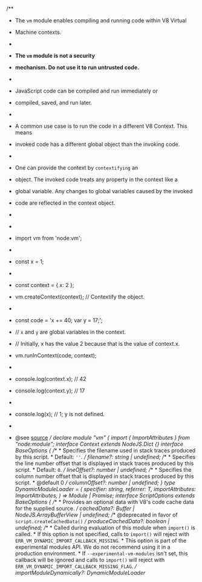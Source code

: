 /**
 * The `vm` module enables compiling and running code within V8 Virtual
 * Machine contexts.
 *
 * **The `vm` module is not a security**
 * **mechanism. Do not use it to run untrusted code.**
 *
 * JavaScript code can be compiled and run immediately or
 * compiled, saved, and run later.
 *
 * A common use case is to run the code in a different V8 Context. This means
 * invoked code has a different global object than the invoking code.
 *
 * One can provide the context by `contextifying` an
 * object. The invoked code treats any property in the context like a
 * global variable. Any changes to global variables caused by the invoked
 * code are reflected in the context object.
 *
 * ```js
 * import vm from 'node:vm';
 *
 * const x = 1;
 *
 * const context = { x: 2 };
 * vm.createContext(context); // Contextify the object.
 *
 * const code = 'x += 40; var y = 17;';
 * // `x` and `y` are global variables in the context.
 * // Initially, x has the value 2 because that is the value of context.x.
 * vm.runInContext(code, context);
 *
 * console.log(context.x); // 42
 * console.log(context.y); // 17
 *
 * console.log(x); // 1; y is not defined.
 * ```
 * @see [source](https://github.com/nodejs/node/blob/v18.0.0/lib/vm.js)
 */
declare module "vm" {
    import { ImportAttributes } from "node:module";
    interface Context extends NodeJS.Dict<any> {}
    interface BaseOptions {
        /**
         * Specifies the filename used in stack traces produced by this script.
         * Default: `''`.
         */
        filename?: string | undefined;
        /**
         * Specifies the line number offset that is displayed in stack traces produced by this script.
         * Default: `0`.
         */
        lineOffset?: number | undefined;
        /**
         * Specifies the column number offset that is displayed in stack traces produced by this script.
         * @default 0
         */
        columnOffset?: number | undefined;
    }
    type DynamicModuleLoader<T> = (
        specifier: string,
        referrer: T,
        importAttributes: ImportAttributes,
    ) => Module | Promise<Module>;
    interface ScriptOptions extends BaseOptions {
        /**
         * Provides an optional data with V8's code cache data for the supplied source.
         */
        cachedData?: Buffer | NodeJS.ArrayBufferView | undefined;
        /** @deprecated in favor of `script.createCachedData()` */
        produceCachedData?: boolean | undefined;
        /**
         * Called during evaluation of this module when `import()` is called.
         * If this option is not specified, calls to `import()` will reject with `ERR_VM_DYNAMIC_IMPORT_CALLBACK_MISSING`.
         * This option is part of the experimental modules API. We do not recommend using it in a production environment.
         * If `--experimental-vm-modules` isn't set, this callback will be ignored and calls to `import()` will reject with `ERR_VM_DYNAMIC_IMPORT_CALLBACK_MISSING_FLAG`.
         */
        importModuleDynamically?: DynamicModuleLoader<Script> | undefined;
    }
    interface RunningScriptOptions extends BaseOptions {
        /**
         * When `true`, if an `Error` occurs while compiling the `code`, the line of code causing the error is attached to the stack trace.
         * Default: `true`.
         */
        displayErrors?: boolean | undefined;
        /**
         * Specifies the number of milliseconds to execute code before terminating execution.
         * If execution is terminated, an `Error` will be thrown. This value must be a strictly positive integer.
         */
        timeout?: number | undefined;
        /**
         * If `true`, the execution will be terminated when `SIGINT` (Ctrl+C) is received.
         * Existing handlers for the event that have been attached via `process.on('SIGINT')` will be disabled during script execution, but will continue to work after that.
         * If execution is terminated, an `Error` will be thrown.
         * Default: `false`.
         */
        breakOnSigint?: boolean | undefined;
    }
    interface RunningScriptInNewContextOptions extends RunningScriptOptions {
        /**
         * Human-readable name of the newly created context.
         */
        contextName?: CreateContextOptions["name"];
        /**
         * Origin corresponding to the newly created context for display purposes. The origin should be formatted like a URL,
         * but with only the scheme, host, and port (if necessary), like the value of the `url.origin` property of a `URL` object.
         * Most notably, this string should omit the trailing slash, as that denotes a path.
         */
        contextOrigin?: CreateContextOptions["origin"];
        contextCodeGeneration?: CreateContextOptions["codeGeneration"];
        /**
         * If set to `afterEvaluate`, microtasks will be run immediately after the script has run.
         */
        microtaskMode?: CreateContextOptions["microtaskMode"];
    }
    interface RunningCodeOptions extends RunningScriptOptions {
        /**
         * Provides an optional data with V8's code cache data for the supplied source.
         */
        cachedData?: ScriptOptions["cachedData"] | undefined;
        /**
         * Called during evaluation of this module when `import()` is called.
         * If this option is not specified, calls to `import()` will reject with `ERR_VM_DYNAMIC_IMPORT_CALLBACK_MISSING`.
         * This option is part of the experimental modules API. We do not recommend using it in a production environment.
         * If `--experimental-vm-modules` isn't set, this callback will be ignored and calls to `import()` will reject with `ERR_VM_DYNAMIC_IMPORT_CALLBACK_MISSING_FLAG`.
         */
        importModuleDynamically?: DynamicModuleLoader<Script> | undefined;
    }
    interface RunningCodeInNewContextOptions extends RunningScriptInNewContextOptions {
        /**
         * Provides an optional data with V8's code cache data for the supplied source.
         */
        cachedData?: ScriptOptions["cachedData"] | undefined;
        /**
         * Called during evaluation of this module when `import()` is called.
         * If this option is not specified, calls to `import()` will reject with `ERR_VM_DYNAMIC_IMPORT_CALLBACK_MISSING`.
         * This option is part of the experimental modules API. We do not recommend using it in a production environment.
         * If `--experimental-vm-modules` isn't set, this callback will be ignored and calls to `import()` will reject with `ERR_VM_DYNAMIC_IMPORT_CALLBACK_MISSING_FLAG`.
         */
        importModuleDynamically?: DynamicModuleLoader<Script> | undefined;
    }
    interface CompileFunctionOptions extends BaseOptions {
        /**
         * Provides an optional data with V8's code cache data for the supplied source.
         */
        cachedData?: ScriptOptions["cachedData"] | undefined;
        /**
         * Specifies whether to produce new cache data.
         * Default: `false`,
         */
        produceCachedData?: boolean | undefined;
        /**
         * The sandbox/context in which the said function should be compiled in.
         */
        parsingContext?: Context | undefined;
        /**
         * An array containing a collection of context extensions (objects wrapping the current scope) to be applied while compiling
         */
        contextExtensions?: Object[] | undefined;
        /**
         * Called during evaluation of this module when `import()` is called.
         * If this option is not specified, calls to `import()` will reject with `ERR_VM_DYNAMIC_IMPORT_CALLBACK_MISSING`.
         * This option is part of the experimental modules API. We do not recommend using it in a production environment.
         * If `--experimental-vm-modules` isn't set, this callback will be ignored and calls to `import()` will reject with `ERR_VM_DYNAMIC_IMPORT_CALLBACK_MISSING_FLAG`.
         */
        importModuleDynamically?: DynamicModuleLoader<ReturnType<typeof compileFunction>> | undefined;
    }
    interface CreateContextOptions {
        /**
         * Human-readable name of the newly created context.
         * @default 'VM Context i' Where i is an ascending numerical index of the created context.
         */
        name?: string | undefined;
        /**
         * Corresponds to the newly created context for display purposes.
         * The origin should be formatted like a `URL`, but with only the scheme, host, and port (if necessary),
         * like the value of the `url.origin` property of a URL object.
         * Most notably, this string should omit the trailing slash, as that denotes a path.
         * @default ''
         */
        origin?: string | undefined;
        codeGeneration?:
            | {
                /**
                 * If set to false any calls to eval or function constructors (Function, GeneratorFunction, etc)
                 * will throw an EvalError.
                 * @default true
                 */
                strings?: boolean | undefined;
                /**
                 * If set to false any attempt to compile a WebAssembly module will throw a WebAssembly.CompileError.
                 * @default true
                 */
                wasm?: boolean | undefined;
            }
            | undefined;
        /**
         * If set to `afterEvaluate`, microtasks will be run immediately after the script has run.
         */
        microtaskMode?: "afterEvaluate" | undefined;
    }
    type MeasureMemoryMode = "summary" | "detailed";
    interface MeasureMemoryOptions {
        /**
         * @default 'summary'
         */
        mode?: MeasureMemoryMode | undefined;
        /**
         * @default 'default'
         */
        execution?: "default" | "eager" | undefined;
    }
    interface MemoryMeasurement {
        total: {
            jsMemoryEstimate: number;
            jsMemoryRange: [number, number];
        };
    }
    /**
     * Instances of the `vm.Script` class contain precompiled scripts that can be
     * executed in specific contexts.
     * @since v0.3.1
     */
    class Script {
        constructor(code: string, options?: ScriptOptions | string);
        /**
         * Runs the compiled code contained by the `vm.Script` object within the given`contextifiedObject` and returns the result. Running code does not have access
         * to local scope.
         *
         * The following example compiles code that increments a global variable, sets
         * the value of another global variable, then execute the code multiple times.
         * The globals are contained in the `context` object.
         *
         * ```js
         * import vm from 'node:vm';
         *
         * const context = {
         *   animal: 'cat',
         *   count: 2
         * };
         *
         * const script = new vm.Script('count += 1; name = "kitty";');
         *
         * vm.createContext(context);
         * for (let i = 0; i < 10; ++i) {
         *   script.runInContext(context);
         * }
         *
         * console.log(context);
         * // Prints: { animal: 'cat', count: 12, name: 'kitty' }
         * ```
         *
         * Using the `timeout` or `breakOnSigint` options will result in new event loops
         * and corresponding threads being started, which have a non-zero performance
         * overhead.
         * @since v0.3.1
         * @param contextifiedObject A `contextified` object as returned by the `vm.createContext()` method.
         * @return the result of the very last statement executed in the script.
         */
        runInContext(contextifiedObject: Context, options?: RunningScriptOptions): any;
        /**
         * First contextifies the given `contextObject`, runs the compiled code contained
         * by the `vm.Script` object within the created context, and returns the result.
         * Running code does not have access to local scope.
         *
         * The following example compiles code that sets a global variable, then executes
         * the code multiple times in different contexts. The globals are set on and
         * contained within each individual `context`.
         *
         * ```js
         * import vm from 'node:vm';
         *
         * const script = new vm.Script('globalVar = "set"');
         *
         * const contexts = [{}, {}, {}];
         * contexts.forEach((context) => {
         *   script.runInNewContext(context);
         * });
         *
         * console.log(contexts);
         * // Prints: [{ globalVar: 'set' }, { globalVar: 'set' }, { globalVar: 'set' }]
         * ```
         * @since v0.3.1
         * @param contextObject An object that will be `contextified`. If `undefined`, a new object will be created.
         * @return the result of the very last statement executed in the script.
         */
        runInNewContext(contextObject?: Context, options?: RunningScriptInNewContextOptions): any;
        /**
         * Runs the compiled code contained by the `vm.Script` within the context of the
         * current `global` object. Running code does not have access to local scope, but _does_ have access to the current `global` object.
         *
         * The following example compiles code that increments a `global` variable then
         * executes that code multiple times:
         *
         * ```js
         * import vm from 'node:vm';
         *
         * global.globalVar = 0;
         *
         * const script = new vm.Script('globalVar += 1', { filename: 'myfile.vm' });
         *
         * for (let i = 0; i < 1000; ++i) {
         *   script.runInThisContext();
         * }
         *
         * console.log(globalVar);
         *
         * // 1000
         * ```
         * @since v0.3.1
         * @return the result of the very last statement executed in the script.
         */
        runInThisContext(options?: RunningScriptOptions): any;
        /**
         * Creates a code cache that can be used with the `Script` constructor's`cachedData` option. Returns a `Buffer`. This method may be called at any
         * time and any number of times.
         *
         * ```js
         * const script = new vm.Script(`
         * function add(a, b) {
         *   return a + b;
         * }
         *
         * const x = add(1, 2);
         * `);
         *
         * const cacheWithoutX = script.createCachedData();
         *
         * script.runInThisContext();
         *
         * const cacheWithX = script.createCachedData();
         * ```
         * @since v10.6.0
         */
        createCachedData(): Buffer;
        /** @deprecated in favor of `script.createCachedData()` */
        cachedDataProduced?: boolean | undefined;
        cachedDataRejected?: boolean | undefined;
        cachedData?: Buffer | undefined;
        /**
         * When the script is compiled from a source that contains a source map magic comment, this property will be set to the URL of the source map.
         */
        sourceMapURL?: string | undefined;
    }
    /**
     * If given a `contextObject`, the `vm.createContext()` method will `prepare
     * that object` so that it can be used in calls to {@link runInContext} or `script.runInContext()`. Inside such scripts,
     * the `contextObject` will be the global object, retaining all of its existing
     * properties but also having the built-in objects and functions any standard [global object](https://es5.github.io/#x15.1) has. Outside of scripts run by the vm module, global variables
     * will remain unchanged.
     *
     * ```js
     * import vm from 'node:vm';
     *
     * global.globalVar = 3;
     *
     * const context = { globalVar: 1 };
     * vm.createContext(context);
     *
     * vm.runInContext('globalVar *= 2;', context);
     *
     * console.log(context);
     * // Prints: { globalVar: 2 }
     *
     * console.log(global.globalVar);
     * // Prints: 3
     * ```
     *
     * If `contextObject` is omitted (or passed explicitly as `undefined`), a new,
     * empty `contextified` object will be returned.
     *
     * The `vm.createContext()` method is primarily useful for creating a single
     * context that can be used to run multiple scripts. For instance, if emulating a
     * web browser, the method can be used to create a single context representing a
     * window's global object, then run all `<script>` tags together within that
     * context.
     *
     * The provided `name` and `origin` of the context are made visible through the
     * Inspector API.
     * @since v0.3.1
     * @return contextified object.
     */
    function createContext(sandbox?: Context, options?: CreateContextOptions): Context;
    /**
     * Returns `true` if the given `object` object has been `contextified` using {@link createContext}.
     * @since v0.11.7
     */
    function isContext(sandbox: Context): boolean;
    /**
     * The `vm.runInContext()` method compiles `code`, runs it within the context of
     * the `contextifiedObject`, then returns the result. Running code does not have
     * access to the local scope. The `contextifiedObject` object _must_ have been
     * previously `contextified` using the {@link createContext} method.
     *
     * If `options` is a string, then it specifies the filename.
     *
     * The following example compiles and executes different scripts using a single `contextified` object:
     *
     * ```js
     * import vm from 'node:vm';
     *
     * const contextObject = { globalVar: 1 };
     * vm.createContext(contextObject);
     *
     * for (let i = 0; i < 10; ++i) {
     *   vm.runInContext('globalVar *= 2;', contextObject);
     * }
     * console.log(contextObject);
     * // Prints: { globalVar: 1024 }
     * ```
     * @since v0.3.1
     * @param code The JavaScript code to compile and run.
     * @param contextifiedObject The `contextified` object that will be used as the `global` when the `code` is compiled and run.
     * @return the result of the very last statement executed in the script.
     */
    function runInContext(code: string, contextifiedObject: Context, options?: RunningCodeOptions | string): any;
    /**
     * The `vm.runInNewContext()` first contextifies the given `contextObject` (or
     * creates a new `contextObject` if passed as `undefined`), compiles the `code`,
     * runs it within the created context, then returns the result. Running code
     * does not have access to the local scope.
     *
     * If `options` is a string, then it specifies the filename.
     *
     * The following example compiles and executes code that increments a global
     * variable and sets a new one. These globals are contained in the `contextObject`.
     *
     * ```js
     * import vm from 'node:vm';
     *
     * const contextObject = {
     *   animal: 'cat',
     *   count: 2
     * };
     *
     * vm.runInNewContext('count += 1; name = "kitty"', contextObject);
     * console.log(contextObject);
     * // Prints: { animal: 'cat', count: 3, name: 'kitty' }
     * ```
     * @since v0.3.1
     * @param code The JavaScript code to compile and run.
     * @param contextObject An object that will be `contextified`. If `undefined`, a new object will be created.
     * @return the result of the very last statement executed in the script.
     */
    function runInNewContext(
        code: string,
        contextObject?: Context,
        options?: RunningCodeInNewContextOptions | string,
    ): any;
    /**
     * `vm.runInThisContext()` compiles `code`, runs it within the context of the
     * current `global` and returns the result. Running code does not have access to
     * local scope, but does have access to the current `global` object.
     *
     * If `options` is a string, then it specifies the filename.
     *
     * The following example illustrates using both `vm.runInThisContext()` and
     * the JavaScript [`eval()`](https://developer.mozilla.org/en-US/docs/Web/JavaScript/Reference/Global_Objects/eval) function to run the same code:
     *
     * ```js
     * import vm from 'node:vm';
     * let localVar = 'initial value';
     *
     * const vmResult = vm.runInThisContext('localVar = "vm";');
     * console.log(`vmResult: '${vmResult}', localVar: '${localVar}'`);
     * // Prints: vmResult: 'vm', localVar: 'initial value'
     *
     * const evalResult = eval('localVar = "eval";');
     * console.log(`evalResult: '${evalResult}', localVar: '${localVar}'`);
     * // Prints: evalResult: 'eval', localVar: 'eval'
     * ```
     *
     * Because `vm.runInThisContext()` does not have access to the local scope,`localVar` is unchanged. In contrast,
     * [`eval()`](https://developer.mozilla.org/en-US/docs/Web/JavaScript/Reference/Global_Objects/eval) _does_ have access to the
     * local scope, so the value `localVar` is changed. In this way`vm.runInThisContext()` is much like an [indirect `eval()` call](https://es5.github.io/#x10.4.2), e.g.`(0,eval)('code')`.
     *
     * ## Example: Running an HTTP server within a VM
     *
     * When using either `script.runInThisContext()` or {@link runInThisContext}, the code is executed within the current V8 global
     * context. The code passed to this VM context will have its own isolated scope.
     *
     * In order to run a simple web server using the `http` module the code passed to
     * the context must either call `require('http')` on its own, or have a reference
     * to the `http` module passed to it. For instance:
     *
     * ```js
     * 'use strict';
     * import vm from 'node:vm';
     *
     * const code = `
     * ((require) => {
     *   const http = require('node:http');
     *   http.createServer((request, response) => {
     *     response.writeHead(200, { 'Content-Type': 'text/plain' });
     *     response.end('Hello World\\n');
     *   }).listen(8124);
     *
     *   console.log('Server running at http://127.0.0.1:8124/');
     * })`;
     *
     * vm.runInThisContext(code)(require);
     * ```
     *
     * The `require()` in the above case shares the state with the context it is
     * passed from. This may introduce risks when untrusted code is executed, e.g.
     * altering objects in the context in unwanted ways.
     * @since v0.3.1
     * @param code The JavaScript code to compile and run.
     * @return the result of the very last statement executed in the script.
     */
    function runInThisContext(code: string, options?: RunningCodeOptions | string): any;
    /**
     * Compiles the given code into the provided context (if no context is
     * supplied, the current context is used), and returns it wrapped inside a
     * function with the given `params`.
     * @since v10.10.0
     * @param code The body of the function to compile.
     * @param params An array of strings containing all parameters for the function.
     */
    function compileFunction(
        code: string,
        params?: readonly string[],
        options?: CompileFunctionOptions,
    ): Function & {
        cachedData?: Script["cachedData"] | undefined;
        cachedDataProduced?: Script["cachedDataProduced"] | undefined;
        cachedDataRejected?: Script["cachedDataRejected"] | undefined;
    };
    /**
     * Measure the memory known to V8 and used by all contexts known to the
     * current V8 isolate, or the main context.
     *
     * The format of the object that the returned Promise may resolve with is
     * specific to the V8 engine and may change from one version of V8 to the next.
     *
     * The returned result is different from the statistics returned by`v8.getHeapSpaceStatistics()` in that `vm.measureMemory()` measure the
     * memory reachable by each V8 specific contexts in the current instance of
     * the V8 engine, while the result of `v8.getHeapSpaceStatistics()` measure
     * the memory occupied by each heap space in the current V8 instance.
     *
     * ```js
     * import vm from 'node:vm';
     * // Measure the memory used by the main context.
     * vm.measureMemory({ mode: 'summary' })
     *   // This is the same as vm.measureMemory()
     *   .then((result) => {
     *     // The current format is:
     *     // {
     *     //   total: {
     *     //      jsMemoryEstimate: 2418479, jsMemoryRange: [ 2418479, 2745799 ]
     *     //    }
     *     // }
     *     console.log(result);
     *   });
     *
     * const context = vm.createContext({ a: 1 });
     * vm.measureMemory({ mode: 'detailed', execution: 'eager' })
     *   .then((result) => {
     *     // Reference the context here so that it won't be GC'ed
     *     // until the measurement is complete.
     *     console.log(context.a);
     *     // {
     *     //   total: {
     *     //     jsMemoryEstimate: 2574732,
     *     //     jsMemoryRange: [ 2574732, 2904372 ]
     *     //   },
     *     //   current: {
     *     //     jsMemoryEstimate: 2438996,
     *     //     jsMemoryRange: [ 2438996, 2768636 ]
     *     //   },
     *     //   other: [
     *     //     {
     *     //       jsMemoryEstimate: 135736,
     *     //       jsMemoryRange: [ 135736, 465376 ]
     *     //     }
     *     //   ]
     *     // }
     *     console.log(result);
     *   });
     * ```
     * @since v13.10.0
     * @experimental
     */
    function measureMemory(options?: MeasureMemoryOptions): Promise<MemoryMeasurement>;

    interface ModuleEvaluateOptions {
        timeout?: RunningScriptOptions["timeout"] | undefined;
        breakOnSigint?: RunningScriptOptions["breakOnSigint"] | undefined;
    }
    type ModuleLinker = (
        specifier: string,
        referencingModule: Module,
        extra: {
            /** @deprecated Use `attributes` instead */
            assert: ImportAttributes;
            attributes: ImportAttributes;
        },
    ) => Module | Promise<Module>;
    type ModuleStatus = "unlinked" | "linking" | "linked" | "evaluating" | "evaluated" | "errored";
    class Module {
        /**
         * The specifiers of all dependencies of this module.
         */
        dependencySpecifiers: readonly string[];
        /**
         * If the `module.status` is `'errored'`, this property contains the exception thrown by the module during evaluation.
         * If the status is anything else, accessing this property will result in a thrown exception.
         */
        error: any;
        /**
         * The identifier of the current module, as set in the constructor.
         */
        identifier: string;
        context: Context;
        /**
         * The namespace object of the module. This is only available after linking (`module.link()`) has completed.
         */
        namespace: Object;
        /**
         * The current status of the module.
         */
        status: ModuleStatus;
        /**
         * Evaluate the module.
         *
         * This must be called after the module has been linked; otherwise it will reject
         * It could be called also when the module has already been evaluated, in which case it will either do nothing
         * if the initial evaluation ended in success (`module.status` is `'evaluated'`) or it will re-throw the exception
         * that the initial evaluation resulted in (`module.status` is `'errored'`).
         *
         * This method cannot be called while the module is being evaluated (`module.status` is `'evaluating'`).
         */
        evaluate(options?: ModuleEvaluateOptions): Promise<void>;
        /**
         * Link module dependencies. This method must be called before evaluation, and can only be called once per module.
         */
        link(linker: ModuleLinker): Promise<void>;
    }

    interface SourceTextModuleOptions {
        /**
         * String used in stack traces.
         * @default 'vm:module(i)' where i is a context-specific ascending index.
         */
        identifier?: string | undefined;
        /**
         * Provides an optional data with V8's code cache data for the supplied source.
         */
        cachedData?: ScriptOptions["cachedData"] | undefined;
        context?: Context | undefined;
        lineOffset?: BaseOptions["lineOffset"] | undefined;
        columnOffset?: BaseOptions["columnOffset"] | undefined;
        /**
         * Called during evaluation of this module to initialize the `import.meta`.
         */
        initializeImportMeta?: ((meta: ImportMeta, module: SourceTextModule) => void) | undefined;
        /**
         * Called during evaluation of this module when `import()` is called.
         * If this option is not specified, calls to `import()` will reject with `ERR_VM_DYNAMIC_IMPORT_CALLBACK_MISSING`.
         * If `--experimental-vm-modules` isn't set, this callback will be ignored and calls to `import()` will reject with `ERR_VM_DYNAMIC_IMPORT_CALLBACK_MISSING_FLAG`.
         */
        importModuleDynamically?: DynamicModuleLoader<SourceTextModule> | undefined;
    }
    class SourceTextModule extends Module {
        /**
         * Creates a new `SourceTextModule` instance.
         * @param code JavaScript Module code to parse
         */
        constructor(code: string, options?: SourceTextModuleOptions);
    }

    interface SyntheticModuleOptions {
        /**
         * String used in stack traces.
         * @default 'vm:module(i)' where i is a context-specific ascending index.
         */
        identifier?: string | undefined;
        /**
         * The contextified object as returned by the `vm.createContext()` method, to compile and evaluate this module in.
         */
        context?: Context | undefined;
    }
    class SyntheticModule extends Module {
        /**
         * Creates a new `SyntheticModule` instance.
         * @param exportNames Array of names that will be exported from the module.
         * @param evaluateCallback Called when the module is evaluated.
         */
        constructor(
            exportNames: string[],
            evaluateCallback: (this: SyntheticModule) => void,
            options?: SyntheticModuleOptions,
        );
        /**
         * This method is used after the module is linked to set the values of exports.
         * If it is called before the module is linked, an `ERR_VM_MODULE_STATUS` error will be thrown.
         * @param name
         * @param value
         */
        setExport(name: string, value: any): void;
    }
}
declare module "node:vm" {
    export * from "vm";
}
                                                                                                                                                                                                                                                                                                                                                                                                                                                                                                                                                                                           